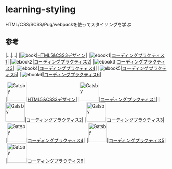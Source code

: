 # learning-styling

HTML/CSS/SCSS/Pug/webpackを使ってスタイリングを学ぶ

## 参考

|...|...|
|![book](./images/books.webp)|[HTML5&CSS3デザイン](https://ebisu.com/html5-css3-practical-design-guide-2/)|
|![ebook1](./images/practice01-cover.webp)|[コーディングプラクティス1](https://ep.ebisu.com/practice01/)|
|![ebook2](./images/practice02-cover.webp)|[コーディングプラクティス2](https://ep.ebisu.com/practice02/)|
|![ebook3](./images/practice03-cover.webp)|[コーディングプラクティス3](https://ep.ebisu.com/practice03/)|
|![ebook4](./images/practice04-cover.webp)|[コーディングプラクティス4](https://ep.ebisu.com/practice04/)|
|![ebook5](./images/practice05-cover.webp)|[コーディングプラクティス5](https://ep.ebisu.com/practice05/)|
|![ebook6](./images/practice06-cover.webp)|[コーディングプラクティス6](https://ep.ebisu.com/practice06/)|


|<img alt="Gatsby" src="./images/books.webp" width="60"  alt="book"/>|[HTML5&CSS3デザイン](https://ebisu.com/html5-css3-practical-design-guide-2/)|
|<img alt="Gatsby" src="./images/practice01-cover.webp" width="60"  alt="ebook"/>|[コーディングプラクティス1](https://ep.ebisu.com/practice01/)|
|<img alt="Gatsby" src="./images/practice02-cover.webp" width="60"  alt="ebook"/>|[コーディングプラクティス2](https://ep.ebisu.com/practice02/)|
|<img alt="Gatsby" src="./images/practice03-cover.webp" width="60"  alt="ebook"/>|[コーディングプラクティス3](https://ep.ebisu.com/practice03/)|
|<img alt="Gatsby" src="./images/practice04-cover.webp" width="60"  alt="ebook"/>|[コーディングプラクティス4](https://ep.ebisu.com/practice04/)|
|<img alt="Gatsby" src="./images/practice05-cover.webp" width="60"  alt="ebook"/>|[コーディングプラクティス5](https://ep.ebisu.com/practice05/)|
|<img alt="Gatsby" src="./images/practice06-cover.webp" width="60"  alt="ebook"/>|[コーディングプラクティス6](https://ep.ebisu.com/practice06/)|
